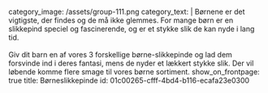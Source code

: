 category_image: /assets/group-111.png
category_text: |
  Børnene er det vigtigste, der findes og de må ikke glemmes. For mange børn er en slikkepind speciel og fascinerende, og er et stykke slik de kan nyde i lang tid. <br><br>
  Giv dit barn en af vores 3 forskellige børne-slikkepinde og lad dem forsvinde ind i deres fantasi, mens de nyder et lækkert stykke slik.
  Der vil løbende komme flere smage til vores børne sortiment.
show_on_frontpage: true
title: Børneslikkepinde
id: 01c00265-cfff-4bd4-b116-ecafa23e0300
